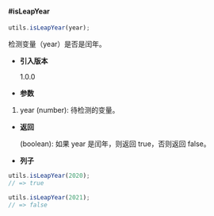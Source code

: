 #### #isLeapYear

```javascript
utils.isLeapYear(year);
```

检测变量（year）是否是闰年。

- **引入版本**

    1.0.0

- **参数**

1. year (number): 待检测的变量。

- **返回**

    (boolean): 如果 year 是闰年，则返回 true，否则返回 false。

- **列子**

```javascript
utils.isLeapYear(2020);
// => true

utils.isLeapYear(2021);
// => false
```
